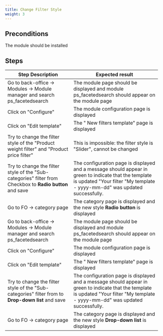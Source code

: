 ```yaml
---
title: Change Filter Style
weight: 3
---
```


## Preconditions

The module should be installed
## Steps
| Step Description | Expected result |
| ----- | ----- |
| Go to back-office -> Modules -> Module manager and search ps_facetedsearch | The module page should be displayed and module ps_facetedsearch should appear on the module page |
| Click on "Configure" | The module configuration page is displayed |
| Click on "Edit template" | The " New filters template" page is displayed |
| Try to change the filter style of the "Product weight filter" and "Product price filter" | This is impossible: the filter style is "Slider", cannot be changed |
| Try to change the filter style of the "Sub-categories" filter from Checkbox to **Radio button** and save | The configuration page is displayed and a message should appear in green to indicate that the template is updated "Your filter "My template - yyyy-mm-dd" was updated successfully. |
| Go to FO -> category page | The category page is displayed and the new style **Radio button** is displayed |
| Go to back-office -> Modules -> Module manager and search ps_facetedsearch | The module page should be displayed and module ps_facetedsearch should appear on the module page |
| Click on "Configure" | The module configuration page is displayed |
| Click on "Edit template" | The " New filters template" page is displayed |
| Try to change the filter style of the "Sub-categories" filter from to **Drop-down list** and save | The configuration page is displayed and a message should appear in green to indicate that the template is updated "Your filter "My template - yyyy-mm-dd" was updated successfully. |
| Go to FO -> category page | The category page is displayed and the new style **Drop-down list** is displayed |
